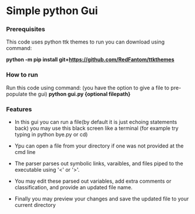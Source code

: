 # Simple python Gui


### Prerequisites
This code uses python ttk themes to run you can download using command:

**python -m pip install git+https://github.com/RedFantom/ttkthemes**

### How to run
Run this code using command:
(you have the option to give a file to pre-populate the gui)
**python gui.py {optional filepath}**

### Features
- In this gui you can run a file(by default it is just echoing statements back)
you may use this black screen like a terminal (for example try typing in python bye.py or cd)

- Ypu can open a file from your directory if one was not provided at the cmd line

- The parser parses out symbolic links, varaibles, and files piped to the executable using '<' or '>'.

- You may edit these parsed out variables, add extra comments or classification, and provide an updated file name.

- Finally you may preview your changes and save the updated file to your current directory

